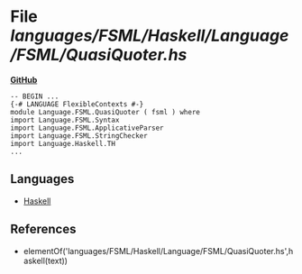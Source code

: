 # File _languages/FSML/Haskell/Language/FSML/QuasiQuoter.hs_
**[GitHub](https://github.com/softlang/yas/blob/master/languages/FSML/Haskell/Language/FSML/QuasiQuoter.hs)**
```
-- BEGIN ...
{-# LANGUAGE FlexibleContexts #-}
module Language.FSML.QuasiQuoter ( fsml ) where
import Language.FSML.Syntax
import Language.FSML.ApplicativeParser
import Language.FSML.StringChecker
import Language.Haskell.TH
...
```

## Languages
* [Haskell](../languages/Haskell.md)

## References
* elementOf('languages/FSML/Haskell/Language/FSML/QuasiQuoter.hs',haskell(text))
